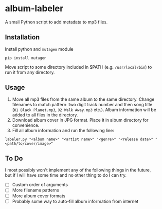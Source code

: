 # album-labeler
A small Python script to add metadata to mp3 files.

## Installation
Install python and `mutagen` module
```
pip install mutagen
```
Move script to some directory included in $PATH (e.g. `/usr/local/bin`) to run it from any directory.

## Usage
1. Move all mp3 files from the same album to the same directory. Change filenames to match pattern: two digit track number and then song title (`01 Black Planet.mp3`, `02 Walk Away.mp3` etc.). Album information will be added to all files in the directory.
2. Download album cover in JPG format. Place it in album directory for convenience.
3. Fill all album information and run the following line: 
```
labeler.py "<album name>" "<artist name>" "<genre>" "<release date>" "<path/to/cover/image>"
```

## To Do
I most possibly won't implement any of the following things in the future, but if I will have some time and no other thing to do I can try.
- [ ] Custom order of arguments
- [ ] More filename patterns
- [ ] More album cover formats
- [ ] Probably some way to auto-fill album information from internet
